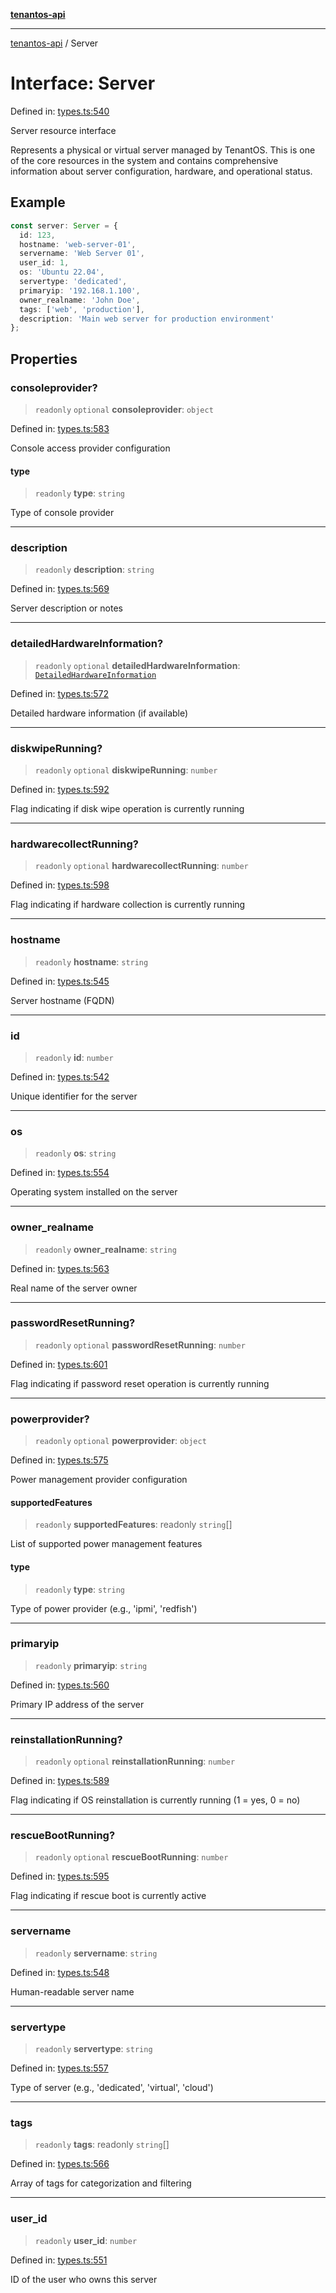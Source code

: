 [**tenantos-api**](../README.md)

***

[tenantos-api](../globals.md) / Server

# Interface: Server

Defined in: [types.ts:540](https://github.com/shadmanZero/tenantos-api/blob/1c7b7035084787c8e7500a348d67d47efa9ca53a/src/types.ts#L540)

Server resource interface

Represents a physical or virtual server managed by TenantOS.
This is one of the core resources in the system and contains
comprehensive information about server configuration, hardware,
and operational status.

## Example

```typescript
const server: Server = {
  id: 123,
  hostname: 'web-server-01',
  servername: 'Web Server 01',
  user_id: 1,
  os: 'Ubuntu 22.04',
  servertype: 'dedicated',
  primaryip: '192.168.1.100',
  owner_realname: 'John Doe',
  tags: ['web', 'production'],
  description: 'Main web server for production environment'
};
```

## Properties

### consoleprovider?

> `readonly` `optional` **consoleprovider**: `object`

Defined in: [types.ts:583](https://github.com/shadmanZero/tenantos-api/blob/1c7b7035084787c8e7500a348d67d47efa9ca53a/src/types.ts#L583)

Console access provider configuration

#### type

> `readonly` **type**: `string`

Type of console provider

***

### description

> `readonly` **description**: `string`

Defined in: [types.ts:569](https://github.com/shadmanZero/tenantos-api/blob/1c7b7035084787c8e7500a348d67d47efa9ca53a/src/types.ts#L569)

Server description or notes

***

### detailedHardwareInformation?

> `readonly` `optional` **detailedHardwareInformation**: [`DetailedHardwareInformation`](DetailedHardwareInformation.md)

Defined in: [types.ts:572](https://github.com/shadmanZero/tenantos-api/blob/1c7b7035084787c8e7500a348d67d47efa9ca53a/src/types.ts#L572)

Detailed hardware information (if available)

***

### diskwipeRunning?

> `readonly` `optional` **diskwipeRunning**: `number`

Defined in: [types.ts:592](https://github.com/shadmanZero/tenantos-api/blob/1c7b7035084787c8e7500a348d67d47efa9ca53a/src/types.ts#L592)

Flag indicating if disk wipe operation is currently running

***

### hardwarecollectRunning?

> `readonly` `optional` **hardwarecollectRunning**: `number`

Defined in: [types.ts:598](https://github.com/shadmanZero/tenantos-api/blob/1c7b7035084787c8e7500a348d67d47efa9ca53a/src/types.ts#L598)

Flag indicating if hardware collection is currently running

***

### hostname

> `readonly` **hostname**: `string`

Defined in: [types.ts:545](https://github.com/shadmanZero/tenantos-api/blob/1c7b7035084787c8e7500a348d67d47efa9ca53a/src/types.ts#L545)

Server hostname (FQDN)

***

### id

> `readonly` **id**: `number`

Defined in: [types.ts:542](https://github.com/shadmanZero/tenantos-api/blob/1c7b7035084787c8e7500a348d67d47efa9ca53a/src/types.ts#L542)

Unique identifier for the server

***

### os

> `readonly` **os**: `string`

Defined in: [types.ts:554](https://github.com/shadmanZero/tenantos-api/blob/1c7b7035084787c8e7500a348d67d47efa9ca53a/src/types.ts#L554)

Operating system installed on the server

***

### owner\_realname

> `readonly` **owner\_realname**: `string`

Defined in: [types.ts:563](https://github.com/shadmanZero/tenantos-api/blob/1c7b7035084787c8e7500a348d67d47efa9ca53a/src/types.ts#L563)

Real name of the server owner

***

### passwordResetRunning?

> `readonly` `optional` **passwordResetRunning**: `number`

Defined in: [types.ts:601](https://github.com/shadmanZero/tenantos-api/blob/1c7b7035084787c8e7500a348d67d47efa9ca53a/src/types.ts#L601)

Flag indicating if password reset operation is currently running

***

### powerprovider?

> `readonly` `optional` **powerprovider**: `object`

Defined in: [types.ts:575](https://github.com/shadmanZero/tenantos-api/blob/1c7b7035084787c8e7500a348d67d47efa9ca53a/src/types.ts#L575)

Power management provider configuration

#### supportedFeatures

> `readonly` **supportedFeatures**: readonly `string`[]

List of supported power management features

#### type

> `readonly` **type**: `string`

Type of power provider (e.g., 'ipmi', 'redfish')

***

### primaryip

> `readonly` **primaryip**: `string`

Defined in: [types.ts:560](https://github.com/shadmanZero/tenantos-api/blob/1c7b7035084787c8e7500a348d67d47efa9ca53a/src/types.ts#L560)

Primary IP address of the server

***

### reinstallationRunning?

> `readonly` `optional` **reinstallationRunning**: `number`

Defined in: [types.ts:589](https://github.com/shadmanZero/tenantos-api/blob/1c7b7035084787c8e7500a348d67d47efa9ca53a/src/types.ts#L589)

Flag indicating if OS reinstallation is currently running (1 = yes, 0 = no)

***

### rescueBootRunning?

> `readonly` `optional` **rescueBootRunning**: `number`

Defined in: [types.ts:595](https://github.com/shadmanZero/tenantos-api/blob/1c7b7035084787c8e7500a348d67d47efa9ca53a/src/types.ts#L595)

Flag indicating if rescue boot is currently active

***

### servername

> `readonly` **servername**: `string`

Defined in: [types.ts:548](https://github.com/shadmanZero/tenantos-api/blob/1c7b7035084787c8e7500a348d67d47efa9ca53a/src/types.ts#L548)

Human-readable server name

***

### servertype

> `readonly` **servertype**: `string`

Defined in: [types.ts:557](https://github.com/shadmanZero/tenantos-api/blob/1c7b7035084787c8e7500a348d67d47efa9ca53a/src/types.ts#L557)

Type of server (e.g., 'dedicated', 'virtual', 'cloud')

***

### tags

> `readonly` **tags**: readonly `string`[]

Defined in: [types.ts:566](https://github.com/shadmanZero/tenantos-api/blob/1c7b7035084787c8e7500a348d67d47efa9ca53a/src/types.ts#L566)

Array of tags for categorization and filtering

***

### user\_id

> `readonly` **user\_id**: `number`

Defined in: [types.ts:551](https://github.com/shadmanZero/tenantos-api/blob/1c7b7035084787c8e7500a348d67d47efa9ca53a/src/types.ts#L551)

ID of the user who owns this server
